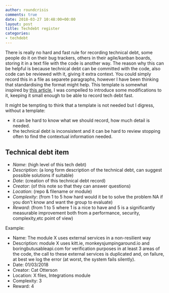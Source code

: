 ```yaml
---
author: roundcrisis
comments: true
date: 2018-03-27 10:48:00+00:00
layout: post
title: Techdebt register
categories:
- techdebt
---
```


There is really no hard and fast rule for recording technical debt, some people do it on their bug trackers, others in their agile/kanban boards, storing it in a text file with the code is another way. The reason why this can be helpful is because technical debt can be committed with the code, also code can be reviewed with it, giving it extra context.
You could simply record this in a file as separete paragraphs, however I have been thinking that standardising the format might help. This template is somewhat inspired by [this article](https://insights.sei.cmu.edu/sei_blog/2016/06/got-technical-debt-track-technical-debt-to-improve-your-development-practices.html), I was compelled to introduce some  modifications to it, keeping it small enough to be able to record tech debt fast. 

It might be tempting to think that a template is not needed but I digress, without a template:

* it can be hard to know what we should record, how much detail is needed. 
* the technical debt is inconsistent and it can be hard to review stopping often to find the contextual information needed.

## Technical debt item 

- *Name*: (high level of this tech debt)
- *Description*: (a long form description of the technical debt, can suggest possible solutions if suitable)
- *Date*: (creation of this technical debt record)
- *Creator*:  (of this note so that they can answer questions)
- *Location*: (repo & filename or module)
- *Complexity*: (from 1 to 5 how hard would it be to solve the problem NA if you don't know and want the group to evaluate)
- *Reward*: (from 1 to 5 where 1 is a nice to have and 5 is a significantly measurable improvement both from a performance, security, complexity,etc point of view)


Example:

- Name: The module X uses external services in a non-resilient way
- Description: module X uses kitt.ie, monkeysjumpingaround.io and boringbutusableapi.com  for verification purposes in at least 3 areas of the code, the call to these external services is duplicated and, on failure, at best we log the error (at worst, the system fails silently). 
- Date: 01/03/2018
- Creator: Cat Otterson
- Location: X files, Integrations module
- Complexity: 3
- Reward: 4


